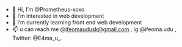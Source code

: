 - 👋 Hi, I’m @Prometheus-xoxo
- 👀 I’m interested in web development
- 🌱 I’m currently learning front end web development
- 📫 u can reach me @ifeomaudusk@gmail.com , ig:@ifeoma.udu
, Twitter: @E4ma_u_.
